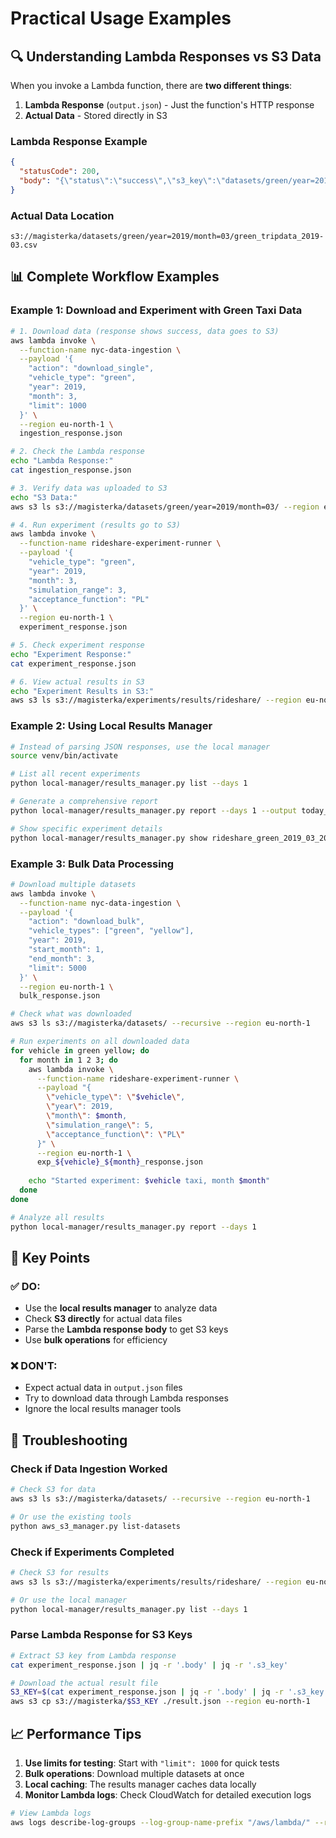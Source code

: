 # Practical Usage Examples

## 🔍 Understanding Lambda Responses vs S3 Data

When you invoke a Lambda function, there are **two different things**:

1. **Lambda Response** (`output.json`) - Just the function's HTTP response
2. **Actual Data** - Stored directly in S3

### Lambda Response Example
```json
{
  "statusCode": 200,
  "body": "{\"status\":\"success\",\"s3_key\":\"datasets/green/year=2019/month=03/green_tripdata_2019-03.csv\",\"size_bytes\":15420}"
}
```

### Actual Data Location
```
s3://magisterka/datasets/green/year=2019/month=03/green_tripdata_2019-03.csv
```

## 📊 Complete Workflow Examples

### Example 1: Download and Experiment with Green Taxi Data

```bash
# 1. Download data (response shows success, data goes to S3)
aws lambda invoke \
  --function-name nyc-data-ingestion \
  --payload '{
    "action": "download_single",
    "vehicle_type": "green",
    "year": 2019,
    "month": 3,
    "limit": 1000
  }' \
  --region eu-north-1 \
  ingestion_response.json

# 2. Check the Lambda response
echo "Lambda Response:"
cat ingestion_response.json

# 3. Verify data was uploaded to S3
echo "S3 Data:"
aws s3 ls s3://magisterka/datasets/green/year=2019/month=03/ --region eu-north-1

# 4. Run experiment (results go to S3)
aws lambda invoke \
  --function-name rideshare-experiment-runner \
  --payload '{
    "vehicle_type": "green",
    "year": 2019,
    "month": 3,
    "simulation_range": 3,
    "acceptance_function": "PL"
  }' \
  --region eu-north-1 \
  experiment_response.json

# 5. Check experiment response
echo "Experiment Response:"
cat experiment_response.json

# 6. View actual results in S3
echo "Experiment Results in S3:"
aws s3 ls s3://magisterka/experiments/results/rideshare/ --region eu-north-1
```

### Example 2: Using Local Results Manager

```bash
# Instead of parsing JSON responses, use the local manager
source venv/bin/activate

# List all recent experiments
python local-manager/results_manager.py list --days 1

# Generate a comprehensive report
python local-manager/results_manager.py report --days 1 --output today_report.txt

# Show specific experiment details
python local-manager/results_manager.py show rideshare_green_2019_03_20241217_143022
```

### Example 3: Bulk Data Processing

```bash
# Download multiple datasets
aws lambda invoke \
  --function-name nyc-data-ingestion \
  --payload '{
    "action": "download_bulk",
    "vehicle_types": ["green", "yellow"],
    "year": 2019,
    "start_month": 1,
    "end_month": 3,
    "limit": 5000
  }' \
  --region eu-north-1 \
  bulk_response.json

# Check what was downloaded
aws s3 ls s3://magisterka/datasets/ --recursive --region eu-north-1

# Run experiments on all downloaded data
for vehicle in green yellow; do
  for month in 1 2 3; do
    aws lambda invoke \
      --function-name rideshare-experiment-runner \
      --payload "{
        \"vehicle_type\": \"$vehicle\",
        \"year\": 2019,
        \"month\": $month,
        \"simulation_range\": 5,
        \"acceptance_function\": \"PL\"
      }" \
      --region eu-north-1 \
      exp_${vehicle}_${month}_response.json
    
    echo "Started experiment: $vehicle taxi, month $month"
  done
done

# Analyze all results
python local-manager/results_manager.py report --days 1
```

## 🎯 Key Points

### ✅ DO:
- Use the **local results manager** to analyze data
- Check **S3 directly** for actual data files
- Parse the **Lambda response body** to get S3 keys
- Use **bulk operations** for efficiency

### ❌ DON'T:
- Expect actual data in `output.json` files
- Try to download data through Lambda responses
- Ignore the local results manager tools

## 🔧 Troubleshooting

### Check if Data Ingestion Worked
```bash
# Check S3 for data
aws s3 ls s3://magisterka/datasets/ --recursive --region eu-north-1

# Or use the existing tools
python aws_s3_manager.py list-datasets
```

### Check if Experiments Completed
```bash
# Check S3 for results
aws s3 ls s3://magisterka/experiments/results/rideshare/ --region eu-north-1

# Or use the local manager
python local-manager/results_manager.py list --days 1
```

### Parse Lambda Response for S3 Keys
```bash
# Extract S3 key from Lambda response
cat experiment_response.json | jq -r '.body' | jq -r '.s3_key'

# Download the actual result file
S3_KEY=$(cat experiment_response.json | jq -r '.body' | jq -r '.s3_key')
aws s3 cp s3://magisterka/$S3_KEY ./result.json --region eu-north-1
```

## 📈 Performance Tips

1. **Use limits for testing**: Start with `"limit": 1000` for quick tests
2. **Bulk operations**: Download multiple datasets at once
3. **Local caching**: The results manager caches data locally
4. **Monitor Lambda logs**: Check CloudWatch for detailed execution logs

```bash
# View Lambda logs
aws logs describe-log-groups --log-group-name-prefix "/aws/lambda/" --region eu-north-1
``` 